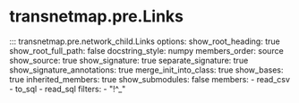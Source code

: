 # transnetmap.pre.Links

::: transnetmap.pre.network_child.Links
    options:
      show_root_heading: true
      show_root_full_path: false
      docstring_style: numpy
      members_order: source
      show_source: true
      show_signature: true
      separate_signature: true
      show_signature_annotations: true
      merge_init_into_class: true
      show_bases: true
      inherited_members: true
      show_submodules: false
      members:
        - read_csv
        - to_sql
        - read_sql
      filters:
        - "!^_"
